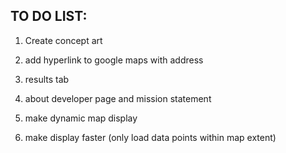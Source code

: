 ## TO DO LIST: 
1. Create concept art
2. add hyperlink to google maps with address

3. results tab 

4. about developer page and mission statement 
5. make dynamic map display
6. make display faster (only load data points within map extent)